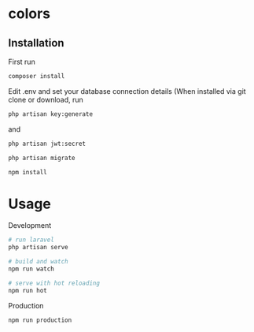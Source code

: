 
# colors

## Installation
First run
```bash
composer install
```

Edit .env and set your database connection details
(When installed via git clone or download, run 
```bash
php artisan key:generate
``` 
and 
```bash
php artisan jwt:secret
```
```bash 
php artisan migrate
```
```bash
npm install
```
# Usage

Development
```bash
# run laravel
php artisan serve

# build and watch
npm run watch

# serve with hot reloading
npm run hot
```
Production
```bash
npm run production
```

